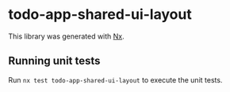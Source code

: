 # todo-app-shared-ui-layout

This library was generated with [Nx](https://nx.dev).

## Running unit tests

Run `nx test todo-app-shared-ui-layout` to execute the unit tests.
